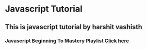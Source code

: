 # Javascript Tutorial  

## This is javascript tutorial by harshit vashisth  

### Javascript Beginning To Mastery Playlist [Click here](https://www.youtube.com/playlist?list=PLwgFb6VsUj_n15Cg_y2ULKfsOR1XiQqPx)  
